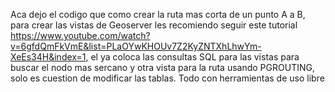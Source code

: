 Aca dejo el codigo que como crear la ruta mas corta de un punto A a B, para crear las vistas de Geoserver les recomiendo seguir este tutorial 
https://www.youtube.com/watch?v=6gfdQmFkVmE&list=PLaOYwKHOUv7Z2KyZNTXhLhwYm-XeEs34H&index=1, el ya coloca las consultas SQL para las vistas
para buscar el nodo mas sercano y otra vista para la ruta usando PGROUTING, solo es cuestion de modificar las tablas. Todo con herramientas 
de uso libre

